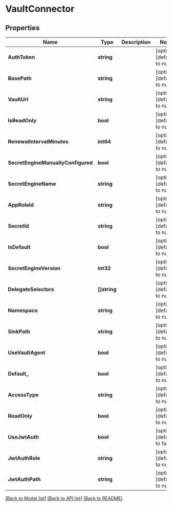 # VaultConnector

## Properties
Name | Type | Description | Notes
------------ | ------------- | ------------- | -------------
**AuthToken** | **string** |  | [optional] [default to null]
**BasePath** | **string** |  | [optional] [default to null]
**VaultUrl** | **string** |  | [optional] [default to null]
**IsReadOnly** | **bool** |  | [optional] [default to null]
**RenewalIntervalMinutes** | **int64** |  | [optional] [default to null]
**SecretEngineManuallyConfigured** | **bool** |  | [optional] [default to null]
**SecretEngineName** | **string** |  | [optional] [default to null]
**AppRoleId** | **string** |  | [optional] [default to null]
**SecretId** | **string** |  | [optional] [default to null]
**IsDefault** | **bool** |  | [optional] [default to null]
**SecretEngineVersion** | **int32** |  | [optional] [default to null]
**DelegateSelectors** | **[]string** |  | [optional] [default to null]
**Namespace** | **string** |  | [optional] [default to null]
**SinkPath** | **string** |  | [optional] [default to null]
**UseVaultAgent** | **bool** |  | [optional] [default to null]
**Default_** | **bool** |  | [optional] [default to null]
**AccessType** | **string** |  | [optional] [default to null]
**ReadOnly** | **bool** |  | [optional] [default to null]
**UseJwtAuth** | **bool** |  | [optional] [default to false]
**JwtAuthRole** | **string** |  | [optional] [default to null]
**JwtAuthPath** | **string** |  | [optional] [default to null]

[[Back to Model list]](../README.md#documentation-for-models) [[Back to API list]](../README.md#documentation-for-api-endpoints) [[Back to README]](../README.md)

